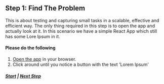 ## Step 1: Find The Problem

This is about testing and capturing small tasks in a scalable, effective and efficient way. The only thing required in this step is to open the app and actually look at it. In this scenario we have a simple React App which still has some Lore Ipsum in it.

#### Please do the following

1. [Open the app](https://listingslab-recruitment-test.web.app/) in your browser.
2. Click around until you notice a button with the text 'Lorem Ipsum'

##### [Start](../README.md) | [Next Step](./02_create-issue.md)